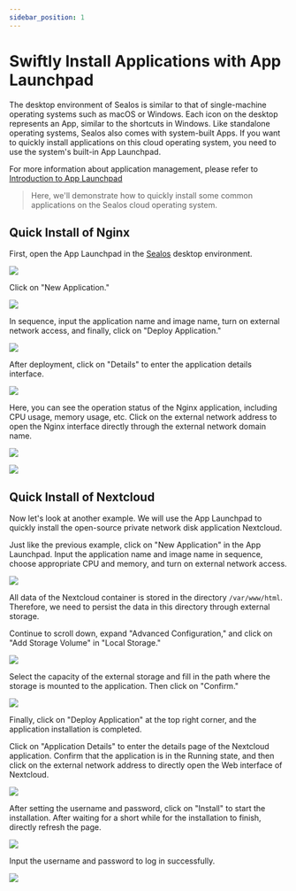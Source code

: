 ```yaml
---
sidebar_position: 1
---
```


# Swiftly Install Applications with App Launchpad

The desktop environment of Sealos is similar to that of single-machine operating systems such as macOS or Windows. Each icon on the desktop represents an App, similar to the shortcuts in Windows. Like standalone operating systems, Sealos also comes with system-built Apps. If you want to quickly install applications on this cloud operating system, you need to use the system's built-in App Launchpad.

For more information about application management, please refer to [Introduction to App Launchpad](../platform-components/applaunchpad/applaunchpad.md)

> Here, we'll demonstrate how to quickly install some common applications on the Sealos cloud operating system.

## Quick Install of Nginx

First, open the App Launchpad in the [Sealos](https://cloud.sealos.io) desktop environment.

![](./images/app-launchpad.jpg)

Click on "New Application."

![](./images/app-list.png)

In sequence, input the application name and image name, turn on external network access, and finally, click on "Deploy Application."

![](./images/app-deployment.png)

After deployment, click on "Details" to enter the application details interface.

![](./images/app-list-2.png)

Here, you can see the operation status of the Nginx application, including CPU usage, memory usage, etc. Click on the external network address to open the Nginx interface directly through the external network domain name.

![](./images/app-nginx.png)

![](./images/SCR-20230529-sokx.png)

## Quick Install of Nextcloud

Now let's look at another example. We will use the App Launchpad to quickly install the open-source private network disk application Nextcloud.

Just like the previous example, click on "New Application" in the App Launchpad. Input the application name and image name in sequence, choose appropriate CPU and memory, and turn on external network access.

![](./images/app-deployment-2.png)

All data of the Nextcloud container is stored in the directory `/var/www/html`. Therefore, we need to persist the data in this directory through external storage.

Continue to scroll down, expand "Advanced Configuration," and click on "Add Storage Volume" in "Local Storage."

![](./images/app-deployment-3.png)

Select the capacity of the external storage and fill in the path where the storage is mounted to the application. Then click on "Confirm."

![](./images/SCR-20230529-tlpi.png)

Finally, click on "Deploy Application" at the top right corner, and the application installation is completed.

Click on "Application Details" to enter the details page of the Nextcloud application. Confirm that the application is in the Running state, and then click on the external network address to directly open the Web interface of Nextcloud.

![](./images/SCR-20230529-tpsc.jpg)

After setting the username and password, click on "Install" to start the installation. After waiting for a short while for the installation to finish, directly refresh the page.

![](./images/SCR-20230529-ualx.jpg)

Input the username and password to log in successfully.

![](./images/SCR-20230529-ubqj.jpg)